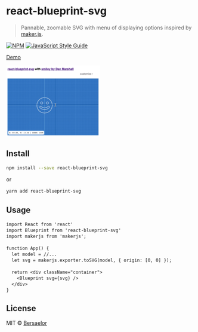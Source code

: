 # react-blueprint-svg

> Pannable, zoomable SVG with menu of displaying options inspired by [maker.js](https://maker.js.org).

[![NPM](https://img.shields.io/npm/v/react-blueprint-svg.svg)](https://www.npmjs.com/package/react-blueprint-svg) [![JavaScript Style Guide](https://img.shields.io/badge/code_style-standard-brightgreen.svg)](https://standardjs.com)

[Demo](https://bersaelor.github.io/react-blueprint-svg/)

<img alt="Example Illustration" src="/Screenshots/recording.gif?raw=true" width="50%">

## Install

```bash
npm install --save react-blueprint-svg
```

or 

```bash
yarn add react-blueprint-svg
```

## Usage

```tsx
import React from 'react'
import Blueprint from 'react-blueprint-svg'
import makerjs from 'makerjs';

function App() {
  let model = //...
  let svg = makerjs.exporter.toSVG(model, { origin: [0, 0] });

  return <div className="container">
    <Blueprint svg={svg} />
  </div>
}
```

## License

MIT © [Bersaelor](https://github.com/Bersaelor)
